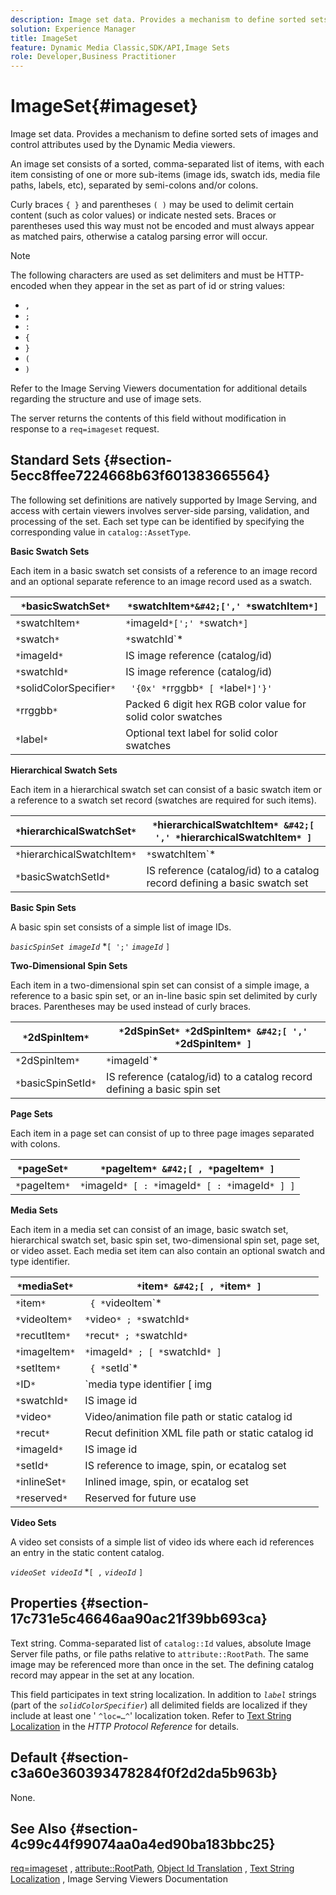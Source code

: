 ```yaml
---
description: Image set data. Provides a mechanism to define sorted sets of images and control attributes used by the Dynamic Media viewers.
solution: Experience Manager
title: ImageSet
feature: Dynamic Media Classic,SDK/API,Image Sets
role: Developer,Business Practitioner
---
```


# ImageSet{#imageset}

Image set data. Provides a mechanism to define sorted sets of images and control attributes used by the Dynamic Media viewers.

An image set consists of a sorted, comma-separated list of items, with each item consisting of one or more sub-items (image ids, swatch ids, media file paths, labels, etc), separated by semi-colons and/or colons.

Curly braces `{ }` and parentheses `( )` may be used to delimit certain content (such as color values) or indicate nested sets. Braces or parentheses used this way must not be encoded and must always appear as matched pairs, otherwise a catalog parsing error will occur.

>[!NOTE]
>
>The following characters are used as set delimiters and must be HTTP-encoded when they appear in the set as part of id or string values: 
>
>* `,` 
>* `;` 
>* `:` 
>* `{` 
>* `}` 
>* `(` 
>* `)` 


Refer to the Image Serving Viewers documentation for additional details regarding the structure and use of image sets.

The server returns the contents of this field without modification in response to a `req=imageset` request.

## Standard Sets {#section-5ecc8ffee7224668b63f601383665564}

The following set definitions are natively supported by Image Serving, and access with certain viewers involves server-side parsing, validation, and processing of the set. Each set type can be identified by specifying the corresponding value in `catalog::AssetType`.

**Basic Swatch Sets**

Each item in a basic swatch set consists of a reference to an image record and an optional separate reference to an image record used as a swatch. 

|  `*`basicSwatchSet`*`  | `*`swatchItem`*&#42;[',' *`swatchItem`*]`  |
|---|---|
|  `*`swatchItem`*`  | `*`imageId`*[';' *`swatch`*]`  |
|  `*`swatch`*`  | `*`swatchId`*|solidColorSpecifier`  |
|  `*`imageId`*`  | IS image reference (catalog/id)  |
|  `*`swatchId`*`  | IS image reference (catalog/id)  |
|  `*`solidColorSpecifier`*`  | ` '{0x' *`rrggbb`* [ *`label`*]'}'`  |
|  `*`rrggbb`*`  | Packed 6 digit hex RGB color value for solid color swatches  |
|  `*`label`*`  | Optional text label for solid color swatches  |

**Hierarchical Swatch Sets**

Each item in a hierarchical swatch set can consist of a basic swatch item or a reference to a swatch set record (swatches are required for such items).

|  `*`hierarchicalSwatchSet`*`  | `*`hierarchicalSwatchItem`* &#42;[ ',' *`hierarchicalSwatchItem`* ]`  |
|---|---|
|  `*`hierarchicalSwatchItem`*`  | `*`swatchItem`* | { *`basicSwatchSetId`* ';' *`swatch`* }`  |
|  `*`basicSwatchSetId`*`  | IS reference (catalog/id) to a catalog record defining a basic swatch set  |

**Basic Spin Sets**

A basic spin set consists of a simple list of image IDs.

*`basicSpinSet imageId`*  &#42;`[ ';'`  *`imageId`* `]`

**Two-Dimensional Spin Sets**

Each item in a two-dimensional spin set can consist of a simple image, a reference to a basic spin set, or an in-line basic spin set delimited by curly braces. Parentheses may be used instead of curly braces.

|  `*`2dSpinItem`*`  | `*`2dSpinSet`* *`2dSpinItem`* &#42;[ ',' *`2dSpinItem`* ]`  |
|---|---|
|  `*`2dSpinItem`*`  | `*`imageId`* | { '{' *`basicSpinSet`* '}' } | *`basicSpinSetId`*`  |
|  `*`basicSpinSetId`*`  | IS reference (catalog/id) to a catalog record defining a basic spin set  |

**Page Sets**

Each item in a page set can consist of up to three page images separated with colons.

|  `*`pageSet`*`  | `*`pageItem`* &#42;[ , *`pageItem`* ]`  |
|---|---|
|  `*`pageItem`*`  | `*`imageId`* [ : *`imageId`* [ : *`imageId`* ] ]`  |

**Media Sets**

Each item in a media set can consist of an image, basic swatch set, hierarchical swatch set, basic spin set, two-dimensional spin set, page set, or video asset. Each media set item can also contain an optional swatch and type identifier.

|  `*`mediaSet`*`  | `*`item`* &#42;[ , *`item`* ]`  |
|---|---|
|  `*`item`*`  | ` { *`videoItem`* | *`recutItem`* | *`imageItem`*}} | *`setItem`* } [ ; [ *`ID`* ] [ ; [ *`reserved`* ] ] ]`  |
|  `*`videoItem`*`  | `*`video`* ; *`swatchId`*`  |
|  `*`recutItem`*`  | `*`recut`* ; *`swatchId`*`  |
|  `*`imageItem`*`  | `*`imageId`* ; [ *`swatchId`* ]`  |
|  `*`setItem`*`  | ` { *`setId`* | { '{' *`inlineSet`* '}' } } ; *`swatchId`*`  |
|  `*`ID`*`  | `media type identifier [ img | basic | advanced_image | img | img_set | advanced_imageset | advanced_swatchset | spin | video ]`  |
|  `*`swatchId`*`  | IS image id  |
|  `*`video`*`  | Video/animation file path or static catalog id  |
|  `*`recut`*`  | Recut definition XML file path or static catalog id  |
|  `*`imageId`*`  | IS image id  |
|  `*`setId`*`  | IS reference to image, spin, or ecatalog set  |
|  `*`inlineSet`*`  | Inlined image, spin, or ecatalog set  |
|  `*`reserved`*`  | Reserved for future use  |

**Video Sets**

A video set consists of a simple list of video ids where each id references an entry in the static content catalog.

*`videoSet videoId`*  &#42;`[ ,`  *`videoId`* `]`

## Properties {#section-17c731e5c46646aa90ac21f39bb693ca}

Text string. Comma-separated list of `catalog::Id` values, absolute Image Server file paths, or file paths relative to `attribute::RootPath`. The same image may be referenced more than once in the set. The defining catalog record may appear in the set at any location.

This field participates in text string localization. In addition to *`label`* strings (part of the *`solidColorSpecifier`*) all delimited fields are localized if they include at least one ' `^loc=…^`' localization token. Refer to [Text String Localization](/help/aem-is-ir-api/is-api/http-ref/image-serving-api-ref/c-http-protocol-reference/c-syntax-and-features/r-text-string-localization.md) in the *HTTP Protocol Reference* for details.

## Default {#section-c3a60e360393478284f0f2d2da5b963b}

None.

## See Also {#section-4c99c44f99074aa0a4ed90ba183bbc25}

[req=imageset](/help/aem-is-ir-api/is-api/http-ref/image-serving-api-ref/c-http-protocol-reference/c-command-reference/r-req/r-req.md) , [attribute::RootPath](/help/aem-is-ir-api/is-api/image-catalog/image-serving-api-ref/c-image-catalog-reference/c-attributes-reference/r-rootpath.md), [Object Id Translation](/help/aem-is-ir-api/is-api/http-ref/image-serving-api-ref/c-http-protocol-reference/c-syntax-and-features/r-object-id-translation.md) , [Text String Localization](/help/aem-is-ir-api/is-api/http-ref/image-serving-api-ref/c-http-protocol-reference/c-syntax-and-features/r-text-string-localization.md) , Image Serving Viewers Documentation 
